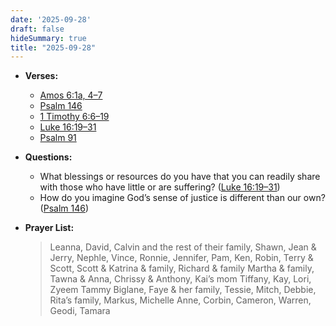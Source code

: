 ```yaml
---
date: '2025-09-28'
draft: false
hideSummary: true
title: "2025-09-28"
---
```


- **Verses:**
    - [Amos 6:1a, 4–7](https://www.biblegateway.com/passage/?search=Amos+6%3A1-7&version=NIV)  
    - [Psalm 146](https://www.biblegateway.com/passage/?search=Psalm+146&version=NIV)  
    - [1 Timothy 6:6–19](https://www.biblegateway.com/passage/?search=1+Timothy+6%3A6-19&version=NIV)  
    - [Luke 16:19–31](https://www.biblegateway.com/passage/?search=Luke+16%3A19-31&version=NIV)  
    - [Psalm 91](https://www.biblegateway.com/passage/?search=Psalm+91&version=NIV)

- **Questions:**
    - What blessings or resources do you have that you can readily share with those who have little or are suffering? ([Luke 16:19–31](https://www.biblegateway.com/passage/?search=Luke+16%3A19-31&version=NIV))
    - How do you imagine God’s sense of justice is different than our own? ([Psalm 146](https://www.biblegateway.com/passage/?search=Psalm+146&version=NIV))

- **Prayer List:**
  > Leanna, David, Calvin and the rest of their family, Shawn, Jean & Jerry, Nephle, Vince, Ronnie, Jennifer, Pam, Ken, Robin, Terry & Scott, Scott & Katrina & family, Richard & family
  > Martha & family, Tawna & Anna, Chrissy & Anthony, Kai’s mom Tiffany, Kay, Lori, Zyeem
  > Tammy Biglane, Faye & her family, Tessie, Mitch, Debbie, Rita’s family, Markus, Michelle
  > Anne, Corbin, Cameron, Warren, Geodi, Tamara
